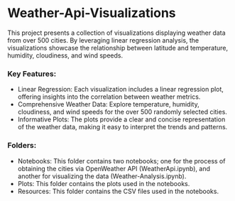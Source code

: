 # Weather-Api-Visualizations

This project presents a collection of visualizations displaying weather data
from over 500 cities. By leveraging linear regression analysis, the visualizations
showcase the relationship between latitude and temperature, humidity, cloudiness, and wind
speeds.

### Key Features:

- Linear Regression: Each visualization includes a linear regression plot, offering insights into the correlation between weather metrics.
- Comprehensive Weather Data: Explore temperature, humidity, cloudiness, and
  wind speeds for the over 500 randomly selected cities.
- Informative Plots: The plots provide a clear and concise representation of the weather data, making it easy to interpret the trends and patterns.

### Folders: 

- Notebooks: This folder contains two notebooks; one for the process of
  obtaining the cities via OpenWeather API (WeatherApi.ipynb), and another for visualizing the data (Weather-Analysis.ipynb).
- Plots: This folder contains the plots used in the notebooks.
- Resources: This folder contains the CSV files used in the notebooks.